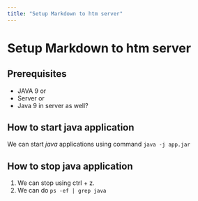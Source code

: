 ```yaml
---
title: "Setup Markdown to htm server"
---
```


# Setup Markdown to htm server

## Prerequisites

* JAVA 9 or
* Server or
* Java 9 in server as well?

## How to start java application

We can start _java_ applications using command `java -j app.jar`

## How to stop java application

1. We can stop using ctrl + z.
2. We can do `ps -ef | grep java`

